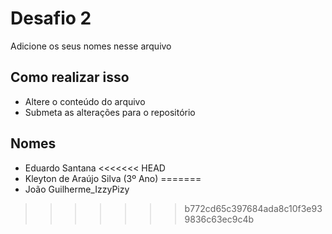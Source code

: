 # Desafio 2

Adicione os seus nomes nesse arquivo


## Como realizar isso

- Altere o conteúdo do arquivo
- Submeta as alterações para o repositório

## Nomes

- Eduardo Santana
<<<<<<< HEAD
- Kleyton de Araújo Silva (3º Ano)
=======
- João Guilherme_IzzyPizy
>>>>>>> b772cd65c397684ada8c10f3e939836c63ec9c4b
